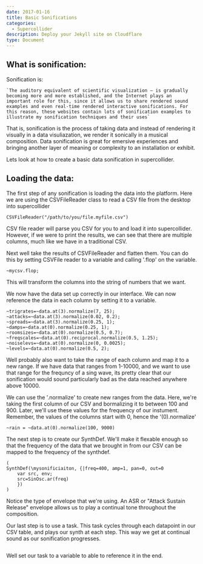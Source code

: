 ```yaml
---
date: 2017-01-16
title: Basic Sonifications
categories:
  - Supercollider
description: Deploy your Jekyll site on Cloudflare
type: Document
---
```


## What is sonification:

Sonification is:

    `The auditory equivalent of scientific visualization – is gradually becoming more and more established, and the Internet plays an important role for this, since it allows us to share rendered sound examples and even real-time rendered interactive sonifications. For this reason, these websites contain lots of sonification examples to illustrate my sonification techniques and their uses`

That is, sonification is the process of taking data and instead of rendering it visually in a data visuliazation, we render it sonically in a musical composition. Data sonification is great for emersive experiences and bringing another layer of meaning or complexity to an installation or exhibit. 

Lets look at how to create a basic data sonification in supercollider. 

## Loading the data:

The first step of any sonification is loading the data into the platform. Here we are using the CSVFileReader class to read a CSV file from the desktop into supercollider 


```
CSVFileReader("/path/to/you/file.myfile.csv")
```

CSV file reader will parse you CSV for you to and load it into supercollider. However, if we were to print the results, we can see that there are multiple columns, much like we have in a traditional CSV. 

Next well take the results of CSVFileReader and flatten them. You can do this by setting CSVFile reader to a variable and calling '.flop' on the variable. 

```
~mycsv.flop;
```

This will transform the columns into the string of numbers that we want.

We now have the data set up correctly in our interface. We can now reference the data in each column by setting it to a variable. 

```
~trigrates=~data.at(3).normalize(7, 25);
~attacks=~data.at(3).normalize(0.02, 0.2);
~spreads=~data.at(3).normalize(0.25, 1);
~damps=~data.at(0).normalize(0.25, 1);
~roomsizes=~data.at(0).normalize(0.5, 0.7);
~freqscales=~data.at(0).reciprocal.normalize(0.5, 1.25);
~noiselevs=~data.at(0).normalize(0, 0.0025);
~levels=~data.at(0).normalize(0.5, 2);
```


Well probably also want to take the range of each column and map it to a new range. If we have data that ranges from 1-10000, and we want to use that range for the frequncy of a sing wave, its pretty clear that our sonification would sound particularly bad as the data reached anywhere above 10000.

We can use the '.normalize' to create new ranges from the data. Here, we're taking the first column of our CSV and bormalizing it to between 100 and 900. Later, we'll use these values for the frequency of our instument. Remember, the values of the columns start with 0, hence the '(0).normalize'

````
~rain = ~data.at(0).normalize(100, 9000)
````

The next step is to create our SynthDef. We'll make it flexable enough so that the frequency of the data that we brought in from our CSV can be mapped to the frequency of the synthdef.

```
(
SynthDef(\mysonificiaiton, {|freq=400, amp=1, pan=0, out=0
    var src, env;
    src=SinOsc.ar(freq)
    })
)

```


Notice the type of envelope that we're using. An ASR or "Attack Sustain Release" envelope allows us to play a continual tone throughout the composition.


Our last step is to use a task. This task cycles through each datapoint in our CSV table, and plays our synth at each step. This way we get at continual sound as our sonification progresses.


``` 

```


Well set our task to a variable to able to reference it in the end.
